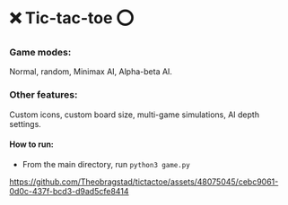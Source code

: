 # ❌ Tic-tac-toe ⭕

### Game modes:
Normal, random, Minimax AI, Alpha-beta AI.

### Other features: 
Custom icons, custom board size, multi-game simulations, AI depth settings.

#### How to run:  
- From the main directory, run `python3 game.py`



https://github.com/Theobragstad/tictactoe/assets/48075045/cebc9061-0d0c-437f-bcd3-d9ad5cfe8414

